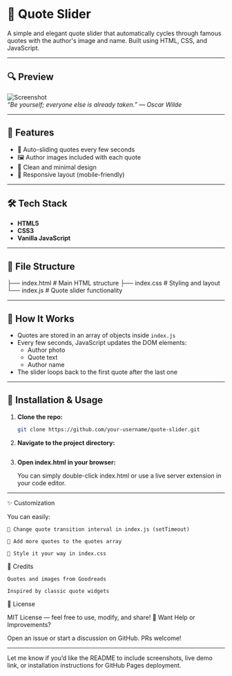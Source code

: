# 📜 Quote Slider

A simple and elegant quote slider that automatically cycles through famous quotes with the author's image and name. Built using HTML, CSS, and JavaScript.

---

## 🔍 Preview

![Screenshot](https://images.gr-assets.com/authors/1673611182p8/3565.jpg)  
*“Be yourself; everyone else is already taken.” — Oscar Wilde*

---

## 🚀 Features

- 🔁 Auto-sliding quotes every few seconds
- 🖼 Author images included with each quote
- 🎨 Clean and minimal design
- 📱 Responsive layout (mobile-friendly)

---

## 🛠️ Tech Stack

- **HTML5**
- **CSS3**
- **Vanilla JavaScript**

---

## 📂 File Structure

├── index.html # Main HTML structure 
├── index.css # Styling and layout 
└── index.js # Quote slider functionality


---

## 🧠 How It Works

- Quotes are stored in an array of objects inside `index.js`
- Every few seconds, JavaScript updates the DOM elements:
  - Author photo
  - Quote text
  - Author name
- The slider loops back to the first quote after the last one

---

## 🚧 Installation & Usage

1. **Clone the repo:**
   ```bash
   git clone https://github.com/your-username/quote-slider.git

2. **Navigate to the project directory:**

    ```cd quote-slider

3. **Open index.html in your browser:**

    You can simply double-click index.html or use a live server extension in your code editor.

---

✨ Customization

You can easily:

    🔁 Change quote transition interval in index.js (setTimeout)

    📜 Add more quotes to the quotes array

    🎨 Style it your way in index.css

🙌 Credits

    Quotes and images from Goodreads

    Inspired by classic quote widgets

📄 License

MIT License — feel free to use, modify, and share!
💬 Want Help or Improvements?

Open an issue or start a discussion on GitHub. PRs welcome!

---

Let me know if you’d like the README to include screenshots, live demo link, or installation instructions for GitHub Pages deployment.
